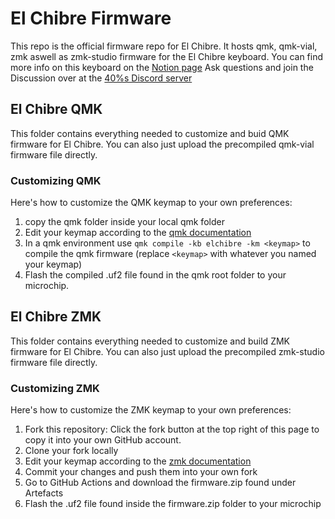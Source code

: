 # El Chibre Firmware

This repo is the official firmware repo for El Chibre. It hosts qmk, qmk-vial, zmk aswell as zmk-studio firmware for the El Chibre keyboard.
You can find more info on this keyboard on the [Notion page](https://kbbd.notion.site/El-Chibre-1705a54918cf80c3ae1ae49d5c34f5cb)
Ask questions and join the Discussion over at the [40%s Discord server](https://kbbd.notion.site/El-Chibre-1705a54918cf80c3ae1ae49d5c34f5cb)

## El Chibre QMK
This folder contains everything needed to customize and buid QMK firmware for El Chibre.
You can also just upload the precompiled qmk-vial firmware file directly.

### Customizing QMK
Here's how to customize the QMK keymap to your own preferences:
1. copy the qmk folder inside your local qmk folder
2. Edit your keymap according to the [qmk documentation](https://docs.qmk.fm/)
3. In a qmk environment use ```qmk compile -kb elchibre -km <keymap>``` to compile the qmk firmware (replace ```<keymap>``` with whatever you named your keymap)
4. Flash the compiled .uf2 file found in the qmk root folder to your microchip.

## El Chibre ZMK
This folder contains everything needed to customize and build ZMK firmware for El Chibre.
You can also just upload the precompiled zmk-studio firmware file directly.

### Customizing ZMK
Here's how to customize the ZMK keymap to your own preferences:

1. Fork this repository:
Click the fork button at the top right of this page to copy it into your own GitHub account.
2. Clone your fork locally
3. Edit your keymap according to the [zmk documentation](https://zmk.dev/docs)
4. Commit your changes and push them into your own fork
5. Go to GitHub Actions and download the firmware.zip found under Artefacts
6. Flash the .uf2 file found inside the firmware.zip folder to your microchip
